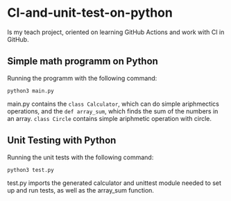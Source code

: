 # CI-and-unit-test-on-python  

Is my teach project, oriented on learning GitHub Actions and work with CI in GitHub.
  
## Simple math programm on Python  
Running the programm with the following command:  

```python3 main.py```  

main.py contains the ```class Calculator```, which can do simple ariphmectics operations, and the ```def array_sum```, which finds the sum of the numbers in an array. ```class Circle``` contains simple ariphmetic operation with circle.

## Unit Testing with Python

Running the unit tests with the following command:

```python3 test.py```

test.py imports the generated calculator and unittest module needed to set up and run tests, as well as the array_sum function.



